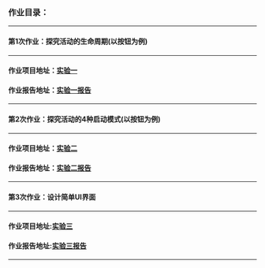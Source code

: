 

### 作业目录：

------

#### 第1次作业：探究活动的生命周期(以按钮为例)

------

#### 作业项目地址：[实验一](https://github.com/Small-Windmill/2018118118_Android/tree/master/%E5%AE%9E%E9%AA%8C%E4%B8%80)

#### 作业报告地址：[实验一报告](https://github.com/Small-Windmill/2018118118_Android/blob/master/%E5%AE%9E%E9%AA%8C%E4%B8%80/%E5%AE%9E%E9%AA%8C%E4%B8%80%E6%8A%A5%E5%91%8A.md)

------

#### 第2次作业：探究活动的4种启动模式(以按钮为例)

------

#### 作业项目地址：[实验二](https://github.com/Small-Windmill/2018118118_Android/tree/master/%E5%AE%9E%E9%AA%8C%E4%BA%8C)

#### 作业报告地址：[实验二报告](https://github.com/Small-Windmill/2018118118_Android/blob/master/%E5%AE%9E%E9%AA%8C%E4%BA%8C/%E5%AE%9E%E9%AA%8C%E4%BA%8C%E6%8A%A5%E5%91%8A.md)

------

#### 第3次作业：设计简单UI界面

------

#### 作业项目地址:[实验三](https://github.com/Small-Windmill/2018118118_Android/tree/master/实验三)

#### 作业报告地址:[实验三报告](https://github.com/Small-Windmill/2018118118_Android/blob/master/%E5%AE%9E%E9%AA%8C%E4%B8%89/%E5%AE%9E%E9%AA%8C%E4%B8%89%E6%8A%A5%E5%91%8A.md)

------

#### 